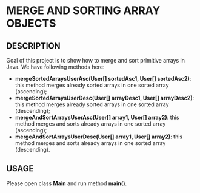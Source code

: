 MERGE AND SORTING ARRAY OBJECTS
===============================


DESCRIPTION
-----------

Goal of this project is to show how to merge and sort primitive arrays in Java. We have following methods here:
- **mergeSortedArraysUserAsc(User[] sortedAsc1, User[] sortedAsc2)**: this method merges already sorted arrays in one sorted array (ascending);
- **mergeSortedArraysUserDesc(User[] arrayDesc1, User[] arrayDesc2)**: this method merges already sorted arrays in one sorted array (descending);
- **mergeAndSortArraysUserAsc(User[] array1, User[] array2)**: this method merges and sorts already arrays in one sorted array (ascending);
- **mergeAndSortArraysUserDesc(User[] array1, User[] array2)**: this method merges and sorts already arrays in one sorted array (descending).


USAGE
-----

Please open class **Main** and run method **main()**.